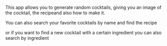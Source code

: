 This app allows you to generate random cocktails, giving you an image of the cocktail, the recipeand also how to make it.

You can also search your favorite cocktails by name and find the recipe

or if you want to find a new cocktail with a certain ingredient you can also search by ingredient 